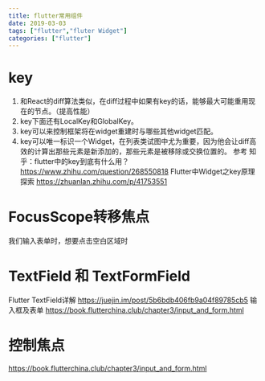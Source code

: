 ```yaml
---
title: flutter常用组件
date: 2019-03-03
tags: ["flutter","fluter Widget"]
categories: ["flutter"]
---
```


# key
1. 和React的diff算法类似，在diff过程中如果有key的话，能够最大可能重用现在的节点。（提高性能）
2. key下面还有LocalKey和GlobalKey。
3. key可以来控制框架将在widget重建时与哪些其他widget匹配。
4. key可以唯一标识一个Widget，在列表类试图中尤为重要，因为他会让diff高效的计算出那些元素是新添加的，那些元素是被移除或交换位置的。
参考
知乎：flutter中的key到底有什么用？
https://www.zhihu.com/question/268550818
Flutter中Widget之key原理探索
https://zhuanlan.zhihu.com/p/41753551
# FocusScope转移焦点
我们输入表单时，想要点击空白区域时


# TextField 和 TextFormField
Flutter TextField详解
https://juejin.im/post/5b6bdb406fb9a04f89785cb5
输入框及表单
https://book.flutterchina.club/chapter3/input_and_form.html

# 控制焦点
https://book.flutterchina.club/chapter3/input_and_form.html